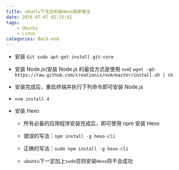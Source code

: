 ```yaml
---
title: ubuntu下无法安装Hexo简单做法
date: 2016-07-07 02:25:41
tags: 
    - Ubuntu
    - Linux
categories: Back-end
---
```


- 安装 `Git sudo apt-get install git-core`
- 安装 Node.js(安装 Node.js 的最佳方式是使用 `nvm`)
`wget -qO- https://raw.github.com/creationix/nvm/master/install.sh | sh`

- 安装完成后，重启终端并执行下列命令即可安装 Node.js
 - `nvm install 4`

- 安装 Hexo

    - 所有必备的应用程序安装完成后，即可使用 npm 安装 Hexo
    
    -  错误的写法：`npm install -g hexo-cli`
    - 正确的写法：`sudo npm install -g hexo-cli`

    -  `ubuntu`下一定加上`sudo`否则安装`Hexo`将不会成功
